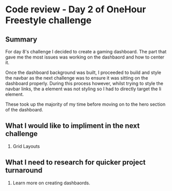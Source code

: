 # Code review - Day 2 of OneHour Freestyle challenge

## Summary

For day 8's challenge I decided to create a gaming dashboard. The part that gave me the most issues was working on the dashbaord and how to center it.

Once the dashboard background was built, I proceeded to build and style the navbar as the next challenge was to ensure it was sitting on the dashboard properly. During this process however, whilst trying to style the navbar links, the a element was not styling so I had to directly target the li element.

These took up the majority of my time before moving on to the hero section of the dashboard.

## What I would like to impliment in the next challenge

1. Grid Layouts

## What I need to research for quicker project turnaround

1. Learn more on creating dashbaords.
